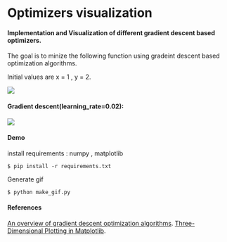 # Optimizers visualization

#### Implementation and Visualization of different gradient descent based optimizers.

The goal is to minize the following function using gradeint descent based optimization algorithms. 

Initial values are x = 1 ,  y = 2.

![](https://github.com/adelbennaceur/optimizers-visualization/tree/master/figures/function.PNG)
#### Gradient descent(learning_rate=0.02):
![](https://github.com/adelbennaceur/optimizers-visualization/tree/master/figures/anim.gif)

#### Demo 
install requirements : numpy , matplotlib
```
$ pip install -r requirements.txt
```
Generate gif
```
$ python make_gif.py
```

#### References
[An overview of gradient descent optimization algorithms](http://ruder.io/optimizing-gradient-descent/).
[Three-Dimensional Plotting in Matplotlib](https://jakevdp.github.io/PythonDataScienceHandbook/04.12-three-dimensional-plotting.html).
